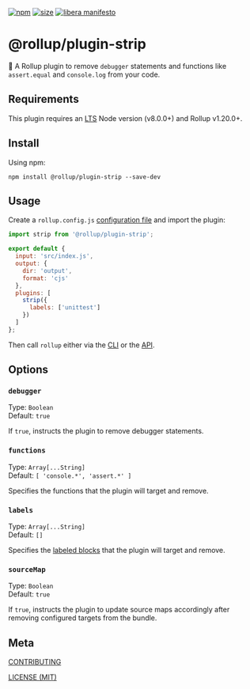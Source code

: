[npm]: https://img.shields.io/npm/v/@rollup/plugin-strip
[npm-url]: https://www.npmjs.com/package/@rollup/plugin-strip
[size]: https://packagephobia.now.sh/badge?p=@rollup/plugin-strip
[size-url]: https://packagephobia.now.sh/result?p=@rollup/plugin-strip

[![npm][npm]][npm-url]
[![size][size]][size-url]
[![libera manifesto](https://img.shields.io/badge/libera-manifesto-lightgrey.svg)](https://liberamanifesto.com)

# @rollup/plugin-strip

🍣 A Rollup plugin to remove `debugger` statements and functions like `assert.equal` and `console.log` from your code.

## Requirements

This plugin requires an [LTS](https://github.com/nodejs/Release) Node version (v8.0.0+) and Rollup v1.20.0+.

## Install

Using npm:

```console
npm install @rollup/plugin-strip --save-dev
```

## Usage

Create a `rollup.config.js` [configuration file](https://www.rollupjs.org/guide/en/#configuration-files) and import the plugin:

```js
import strip from '@rollup/plugin-strip';

export default {
  input: 'src/index.js',
  output: {
    dir: 'output',
    format: 'cjs'
  },
  plugins: [
    strip({
      labels: ['unittest']
    })
  ]
};
```

Then call `rollup` either via the [CLI](https://www.rollupjs.org/guide/en/#command-line-reference) or the [API](https://www.rollupjs.org/guide/en/#javascript-api).

## Options

### `debugger`

Type: `Boolean`<br>
Default: `true`

If `true`, instructs the plugin to remove debugger statements.

### `functions`

Type: `Array[...String]`<br>
Default: `[ 'console.*', 'assert.*' ]`

Specifies the functions that the plugin will target and remove.

### `labels`

Type: `Array[...String]`<br>
Default: `[]`

Specifies the [labeled blocks](https://developer.mozilla.org/en-US/docs/Web/JavaScript/Reference/Statements/label) that the plugin will target and remove.

### `sourceMap`

Type: `Boolean`<br>
Default: `true`

If `true`, instructs the plugin to update source maps accordingly after removing configured targets from the bundle.

## Meta

[CONTRIBUTING](/.github/CONTRIBUTING.md)

[LICENSE (MIT)](/LICENSE)

